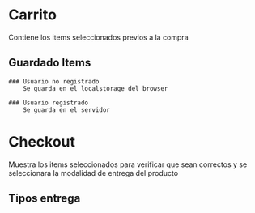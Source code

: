# Carrito
Contiene los items seleccionados previos a la compra
## Guardado Items
    ### Usuario no registrado
        Se guarda en el localstorage del browser
    
    ### Usuario registrado
        Se guarda en el servidor

# Checkout
Muestra los items seleccionados para verificar que sean correctos y se seleccionara la modalidad de entrega del producto
## Tipos entrega

